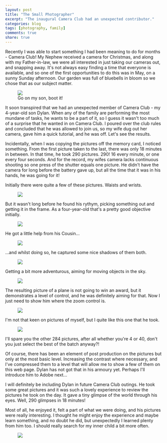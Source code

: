 ```yaml
---
layout: post
title: "The Small Photographer"
excerpt: "The inaugural Camera Club had an unexpected contributor."
categories: blog
tags: [photography, family]
comments: true
share: true
---
```


Recently I was able to start something I had been meaning to do for months - Camera Club! My Nephew received a camera for Christmas, and along with my Father-in-law, we were all interested in just taking our cameras out, and snapping away. It's not always easy finding a time that everyone is available, and so one of the first opportunities to do this was in May, on a sunny Sunday afternoon. Our garden was full of bluebells in bloom so we chose that as our subject matter.
<figure>
    <img src="{{ site.url }}/images/post0501.jpg">
    <figcaption>Go on my son, boot it!</figcaption>
</figure>
It soon transpired that we had an unexpected member of Camera Club - my 4-year-old son Dylan. When any of the family are performing the most mundane of tasks, he wants to be a part of it, so I guess it wasn't too much of a surprise that he wanted in on Camera Club. I poured over the club rules and concluded that he was allowed to join us, so my wife dug out her camera, gave him a quick tutorial, and he was off. Let's see the results.

Incidentally, when I was copying the pictures off the memory card, I noticed something. From the first picture taken to the last, there was only 18 minutes in between. In that time, he took 290 pictures. 290! 16 every minute, or one every four seconds. And for the record, my wifes camera lacks continuous shooting so one press of the shutter equals one picture. He didn't have the camera for long before the battery gave up, but all the time that it was in his hands, he was going for it!

Initially there were quite a few of these pictures. Waists and wrists.
<figure>
    <img src="{{ site.url }}/images/post0502.jpg">
</figure>
But it wasn't long before he found his rythym, picking something out and getting it in the frame. As a four-year-old that's a pretty good objective initially.
<figure>
    <img src="{{ site.url }}/images/post0503.jpg">
</figure>
He got a little help from his Cousin...
<figure>
    <img src="{{ site.url }}/images/post0504.jpg">
</figure>
...and whilst doing so, he captured some nice shadows of them both.
<figure>
    <img src="{{ site.url }}/images/post0505.jpg">
</figure>
Getting a bit more adventurous, aiming for moving objects in the sky.
<figure>
    <img src="{{ site.url }}/images/post0506.jpg">
</figure>
The resulting picture of a plane is not going to win an award, but it demonstrates a level of control, and he was definitely aiming for that. Now I just need to show him where the zoom control is.
<figure>
    <img src="{{ site.url }}/images/post0507.jpg">
</figure>
I'm not that keen on pictures of myself, but I quite like this one that he took.
<figure>
    <img src="{{ site.url }}/images/post0508.jpg">
</figure>
I'll spare you the other 284 pictures, after all whether you're 4 or 40, don't you just select the best of the batch anyway?! 

Of course, there has been an element of post production on the pictures but only at the most basic level. Increasing the contrast where necessary, and I've compressed them to a level that will allow me to show a few of them on this web page. Dylan has not got that in his armoury yet. Perhaps I'll introduce him to Adobe next...

I will definitely be including Dylan in future Camera Club outings. He took some great pictures and it was such a lovely experience to review the pictures he took on the day. It gave a tiny glimpse of the world through his eyes. Well, 290 glimpses in 18 minutes!

Most of all, he enjoyed it, felt a part of what we were doing, and his pictures were really interesting. I thought he might enjoy the experience and maybe learn something, and no doubt he did, but unexpectedly I learned plenty from him too. I should really search for my inner child a bit more often.
<figure>
    <img src="{{ site.url }}/images/post0509.jpg">
</figure>
